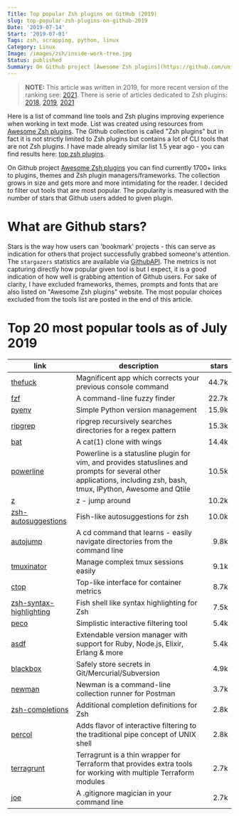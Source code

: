 ```yaml
---
Title: Top popular Zsh plugins on GitHub (2019)
slug: top-popular-zsh-plugins-on-github-2019
Date: '2019-07-14'
Start: '2019-07-01'
Tags: zsh, scrapping, python, linux
Category: Linux
Image: /images/zsh/inside-work-tree.jpg
Status: published
Summary: On Github project [Awesome Zsh plugins](https://github.com/unixorn/awesome-zsh-plugins) you can find 1700+ links to plugins, themes and Zsh plugin managers/frameworks. The number of tools listed on that page is high and it is difficult to get orientation which plugins gained already good reputation from Zsh users community. This post aims at identifying most popular tools where popularity is measured with the number of stars that Github users added to given plugin or tool.
---
```


> **NOTE:** This article was written in 2019, for more recent version of the ranking see: [2021](../top-popular-zsh-plugins-on-github-2021/). 
> There is serie of articles dedicated to Zsh plugins: [2018](../top-popular-zsh-plugins-on-github/), [2019](../top-popular-zsh-plugins-on-github-2019/), [2021](../top-popular-zsh-plugins-on-github-2021/)
> 
Here is a list of command line tools and Zsh plugins improving experience when working in text mode. List was created using resources from [Awesome Zsh plugins](https://github.com/unixorn/awesome-zsh-plugins). The Github collection is called "Zsh plugins" but in fact it is not strictly limited to Zsh plugins but contains a lot of CLI tools that are not Zsh plugins. I have made already similar list 1.5 year ago - you can find results here: [top zsh plugins](http://safjan.com/articles/posts/top-popular-zsh-plugins-on-github).

On Github project [Awesome Zsh plugins](https://github.com/unixorn/awesome-zsh-plugins) you can find currently 1700+ links to plugins, themes and Zsh plugin managers/frameworks. The collection grows in size and gets more and more intimidating for the reader. I decided to filter out tools that are most popular. The popularity is measured with the number of stars that Github users added to given plugin.

# What are Github stars?

Stars is the way how users can 'bookmark' projects - this can serve as indication for others that project successfully grabbed someone's attention. The `stargazers` statistics are available via [GithubAPI](https://developer.github.com/v4/). The metrics is not capturing directly how popular given tool is but I expect, it is a good indication of how well is grabbing attention of Github users. For sake of clarity, I have excluded frameworks, themes, prompts and fonts  that are also listed on "Awesome Zsh plugins" website. The most popular choices excluded from the tools list are posted in the end of this article.

# Top 20 most popular tools as of July 2019
| link                                                         | description                                                  | stars |
| ------------------------------------------------------------ | ------------------------------------------------------------ | ----: |
| [thefuck](https://github.com/nvbn/thefuck)                   | Magnificent app which corrects your previous console command | 44.7k |
| [fzf](https://github.com/junegunn/fzf)                       | A command-line fuzzy finder                                  | 22.7k |
| [pyenv](https://github.com/pyenv/pyenv)                      | Simple Python version management                             | 15.9k |
| [ripgrep](https://github.com/BurntSushi/ripgrep)             | ripgrep recursively searches directories for a regex pattern | 15.3k |
| [bat](https://github.com/sharkdp/bat)                        | A cat(1) clone with wings                                    | 14.4k |
| [powerline](https://github.com/powerline/powerline)          | Powerline is a statusline plugin for vim, and provides statuslines and prompts for several other applications, including zsh, bash, tmux, IPython, Awesome and Qtile | 10.5k |
| [z](https://github.com/rupa/z)                               | z - jump around                                              | 10.2k |
| [zsh-autosuggestions](https://github.com/zsh-users/zsh-autosuggestions) | Fish-like autosuggestions for zsh                            | 10.0k |
| [autojump](https://github.com/wting/autojump)                | A cd command that learns - easily navigate directories from the command line |  9.8k |
| [tmuxinator](https://github.com/tmuxinator/tmuxinator)       | Manage complex tmux sessions easily                          |  9.1k |
| [ctop](https://github.com/bcicen/ctop)                       | Top-like interface for container metrics                     |  8.7k |
| [zsh-syntax-highlighting](https://github.com/zsh-users/zsh-syntax-highlighting) | Fish shell like syntax highlighting for Zsh                  |  7.5k |
| [peco](https://github.com/peco/peco)                         | Simplistic interactive filtering tool                        |  5.4k |
| [asdf](https://github.com/asdf-vm/asdf)                      | Extendable version manager with support for Ruby, Node.js, Elixir, Erlang & more |  5.4k |
| [blackbox](https://github.com/StackExchange/blackbox)        | Safely store secrets in Git/Mercurial/Subversion             |  4.9k |
| [newman](https://github.com/postmanlabs/newman)              | Newman is a command-line collection runner for Postman       |  3.7k |
| [zsh-completions](https://github.com/zsh-users/zsh-completions) | Additional completion definitions for Zsh                    |  2.8k |
| [percol](https://github.com/mooz/percol)                     | Adds flavor of interactive filtering to the traditional pipe concept of UNIX shell |  2.8k |
| [terragrunt](https://github.com/gruntwork-io/terragrunt)     | Terragrunt is a thin wrapper for Terraform that provides extra tools for working with multiple Terraform modules |  2.7k |
| [joe](https://github.com/karan/joe)                          | A .gitignore magician in your command line                   |  2.7k |
